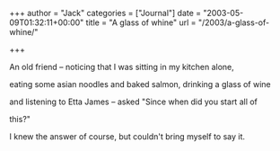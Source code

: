 +++
author = "Jack"
categories = ["Journal"]
date = "2003-05-09T01:32:11+00:00"
title = "A glass of whine"
url = "/2003/a-glass-of-whine/"

+++

An old friend &#8211; noticing that I was sitting in my kitchen alone,
  

  
eating some asian noodles and baked salmon, drinking a glass of wine
  

  
and listening to Etta James &#8211; asked "Since when did you start all of
  

  
this?"

I knew the answer of course, but couldn't bring myself to say it.
